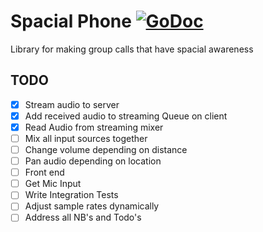 # Spacial Phone [![GoDoc](https://godoc.org/github.com/nitishm/go-rejson?status.svg)](https://godoc.org/github.com/aleitner/spacial_call)
Library for making group calls that have spacial awareness

## TODO
- [x] Stream audio to server
- [x] Add received audio to streaming Queue on client
- [x] Read Audio from streaming mixer
- [ ] Mix all input sources together
- [ ] Change volume depending on distance
- [ ] Pan audio depending on location
- [ ] Front end
- [ ] Get Mic Input
- [ ] Write Integration Tests
- [ ] Adjust sample rates dynamically
- [ ] Address all NB's and Todo's
